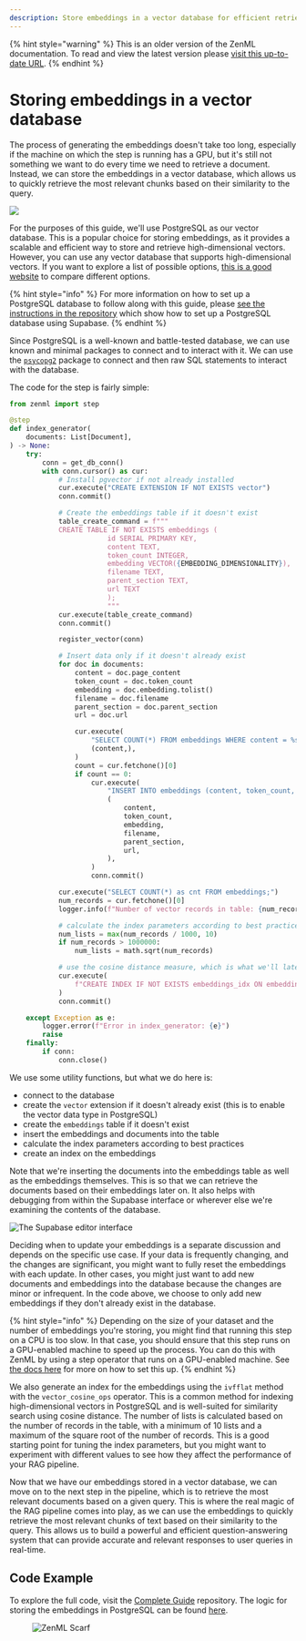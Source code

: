 ```yaml
---
description: Store embeddings in a vector database for efficient retrieval.
---
```


{% hint style="warning" %}
This is an older version of the ZenML documentation. To read and view the latest version please [visit this up-to-date URL](https://docs.zenml.io).
{% endhint %}


# Storing embeddings in a vector database

The process of generating the embeddings doesn't take too long, especially if the machine on which the step is running has a GPU, but it's still not something we want to do every time we need to retrieve a document. Instead, we can store the embeddings in a vector database, which allows us to quickly retrieve the most relevant chunks based on their similarity to the query.

![](../../../.gitbook/assets/rag-stage-3.png)

For the purposes of this guide, we'll use PostgreSQL as our vector database. This is a popular choice for storing embeddings, as it provides a scalable and efficient way to store and retrieve high-dimensional vectors. However, you can use any vector database that supports high-dimensional vectors. If you want to explore a list of possible options, [this is a good website](https://superlinked.com/vector-db-comparison/) to compare different options.

{% hint style="info" %}
For more information on how to set up a PostgreSQL database to follow along with this guide, please [see the instructions in the repository](https://github.com/zenml-io/zenml-projects/tree/main/llm-complete-guide) which show how to set up a PostgreSQL database using Supabase.
{% endhint %}

Since PostgreSQL is a well-known and battle-tested database, we can use known and minimal packages to connect and to interact with it. We can use the [`psycopg2`](https://www.psycopg.org/docs/) package to connect and then raw SQL statements to interact with the database.

The code for the step is fairly simple:

```python
from zenml import step

@step
def index_generator(
    documents: List[Document],
) -> None:
    try:
        conn = get_db_conn()
        with conn.cursor() as cur:
            # Install pgvector if not already installed
            cur.execute("CREATE EXTENSION IF NOT EXISTS vector")
            conn.commit()

            # Create the embeddings table if it doesn't exist
            table_create_command = f"""
            CREATE TABLE IF NOT EXISTS embeddings (
                        id SERIAL PRIMARY KEY,
                        content TEXT,
                        token_count INTEGER,
                        embedding VECTOR({EMBEDDING_DIMENSIONALITY}),
                        filename TEXT,
                        parent_section TEXT,
                        url TEXT
                        );
                        """
            cur.execute(table_create_command)
            conn.commit()

            register_vector(conn)

            # Insert data only if it doesn't already exist
            for doc in documents:
                content = doc.page_content
                token_count = doc.token_count
                embedding = doc.embedding.tolist()
                filename = doc.filename
                parent_section = doc.parent_section
                url = doc.url

                cur.execute(
                    "SELECT COUNT(*) FROM embeddings WHERE content = %s",
                    (content,),
                )
                count = cur.fetchone()[0]
                if count == 0:
                    cur.execute(
                        "INSERT INTO embeddings (content, token_count, embedding, filename, parent_section, url) VALUES (%s, %s, %s, %s, %s, %s)",
                        (
                            content,
                            token_count,
                            embedding,
                            filename,
                            parent_section,
                            url,
                        ),
                    )
                    conn.commit()

            cur.execute("SELECT COUNT(*) as cnt FROM embeddings;")
            num_records = cur.fetchone()[0]
            logger.info(f"Number of vector records in table: {num_records}")

            # calculate the index parameters according to best practices
            num_lists = max(num_records / 1000, 10)
            if num_records > 1000000:
                num_lists = math.sqrt(num_records)

            # use the cosine distance measure, which is what we'll later use for querying
            cur.execute(
                f"CREATE INDEX IF NOT EXISTS embeddings_idx ON embeddings USING ivfflat (embedding vector_cosine_ops) WITH (lists = {num_lists});"
            )
            conn.commit()

    except Exception as e:
        logger.error(f"Error in index_generator: {e}")
        raise
    finally:
        if conn:
            conn.close()
```

We use some utility functions, but what we do here is:

* connect to the database
* create the `vector` extension if it doesn't already exist (this is to enable the vector data type in PostgreSQL)
* create the `embeddings` table if it doesn't exist
* insert the embeddings and documents into the table
* calculate the index parameters according to best practices
* create an index on the embeddings

Note that we're inserting the documents into the embeddings table as well as the embeddings themselves. This is so that we can retrieve the documents based on their embeddings later on. It also helps with debugging from within the Supabase interface or wherever else we're examining the contents of the database.

![The Supabase editor interface](../../../.gitbook/assets/supabase-editor-interface.png)

Deciding when to update your embeddings is a separate discussion and depends on the specific use case. If your data is frequently changing, and the changes are significant, you might want to fully reset the embeddings with each update. In other cases, you might just want to add new documents and embeddings into the database because the changes are minor or infrequent. In the code above, we choose to only add new embeddings if they don't already exist in the database.

{% hint style="info" %}
Depending on the size of your dataset and the number of embeddings you're storing, you might find that running this step on a CPU is too slow. In that case, you should ensure that this step runs on a GPU-enabled machine to speed up the process. You can do this with ZenML by using a step operator that runs on a GPU-enabled machine. See [the docs here](https://docs.zenml.io/stacks/step-operators) for more on how to set this up.
{% endhint %}

We also generate an index for the embeddings using the `ivfflat` method with the `vector_cosine_ops` operator. This is a common method for indexing high-dimensional vectors in PostgreSQL and is well-suited for similarity search using cosine distance. The number of lists is calculated based on the number of records in the table, with a minimum of 10 lists and a maximum of the square root of the number of records. This is a good starting point for tuning the index parameters, but you might want to experiment with different values to see how they affect the performance of your RAG pipeline.

Now that we have our embeddings stored in a vector database, we can move on to the next step in the pipeline, which is to retrieve the most relevant documents based on a given query. This is where the real magic of the RAG pipeline comes into play, as we can use the embeddings to quickly retrieve the most relevant chunks of text based on their similarity to the query. This allows us to build a powerful and efficient question-answering system that can provide accurate and relevant responses to user queries in real-time.

## Code Example

To explore the full code, visit the [Complete Guide](https://github.com/zenml-io/zenml-projects/tree/main/llm-complete-guide) repository. The logic for storing the embeddings in PostgreSQL can be found [here](https://github.com/zenml-io/zenml-projects/tree/main/llm-complete-guide/steps/populate\_index.py).

<figure><img src="https://static.scarf.sh/a.png?x-pxid=f0b4f458-0a54-4fcd-aa95-d5ee424815bc" alt="ZenML Scarf"><figcaption></figcaption></figure>
